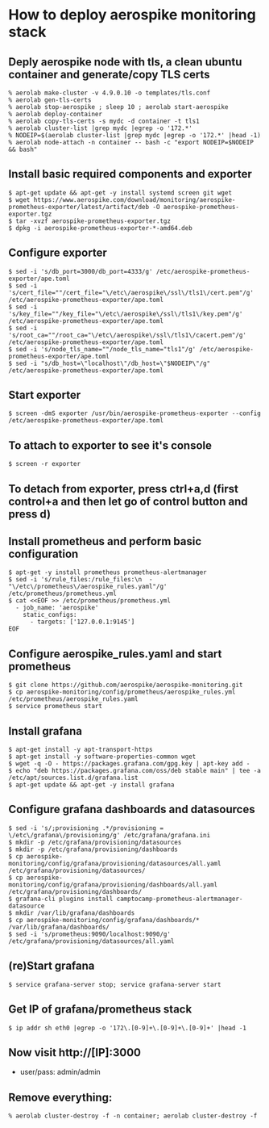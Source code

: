 # How to deploy aerospike monitoring stack

## Deply aerospike node with tls, a clean ubuntu container and generate/copy TLS certs

```
% aerolab make-cluster -v 4.9.0.10 -o templates/tls.conf
% aerolab gen-tls-certs
% aerolab stop-aerospike ; sleep 10 ; aerolab start-aerospike
% aerolab deploy-container
% aerolab copy-tls-certs -s mydc -d container -t tls1
% aerolab cluster-list |grep mydc |egrep -o '172.*'
% NODEIP=$(aerolab cluster-list |grep mydc |egrep -o '172.*' |head -1)
% aerolab node-attach -n container -- bash -c "export NODEIP=$NODEIP && bash"
```

## Install basic required components and exporter

```
$ apt-get update && apt-get -y install systemd screen git wget
$ wget https://www.aerospike.com/download/monitoring/aerospike-prometheus-exporter/latest/artifact/deb -O aerospike-prometheus-exporter.tgz
$ tar -xvzf aerospike-prometheus-exporter.tgz
$ dpkg -i aerospike-prometheus-exporter-*-amd64.deb
```

## Configure exporter

```
$ sed -i 's/db_port=3000/db_port=4333/g' /etc/aerospike-prometheus-exporter/ape.toml
$ sed -i 's/cert_file=""/cert_file="\/etc\/aerospike\/ssl\/tls1\/cert.pem"/g' /etc/aerospike-prometheus-exporter/ape.toml
$ sed -i 's/key_file=""/key_file="\/etc\/aerospike\/ssl\/tls1\/key.pem"/g' /etc/aerospike-prometheus-exporter/ape.toml
$ sed -i 's/root_ca=""/root_ca="\/etc\/aerospike\/ssl\/tls1\/cacert.pem"/g' /etc/aerospike-prometheus-exporter/ape.toml
$ sed -i 's/node_tls_name=""/node_tls_name="tls1"/g' /etc/aerospike-prometheus-exporter/ape.toml
$ sed -i "s/db_host=\"localhost\"/db_host=\"$NODEIP\"/g" /etc/aerospike-prometheus-exporter/ape.toml
```

## Start exporter

```
$ screen -dmS exporter /usr/bin/aerospike-prometheus-exporter --config /etc/aerospike-prometheus-exporter/ape.toml
```

## To attach to exporter to see it's console

```
$ screen -r exporter
```

## To detach from exporter, press ctrl+a,d (first control+a and then let go of control button and press d)

## Install prometheus and perform basic configuration

```
$ apt-get -y install prometheus prometheus-alertmanager
$ sed -i 's/rule_files:/rule_files:\n  - "\/etc\/prometheus\/aerospike_rules.yaml"/g' /etc/prometheus/prometheus.yml
$ cat <<EOF >> /etc/prometheus/prometheus.yml
  - job_name: 'aerospike'
    static_configs:
      - targets: ['127.0.0.1:9145']
EOF
```

## Configure aerospike_rules.yaml and start prometheus

```
$ git clone https://github.com/aerospike/aerospike-monitoring.git
$ cp aerospike-monitoring/config/prometheus/aerospike_rules.yml /etc/prometheus/aerospike_rules.yaml
$ service prometheus start
```

## Install grafana

```
$ apt-get install -y apt-transport-https
$ apt-get install -y software-properties-common wget
$ wget -q -O - https://packages.grafana.com/gpg.key | apt-key add -
$ echo "deb https://packages.grafana.com/oss/deb stable main" | tee -a /etc/apt/sources.list.d/grafana.list
$ apt-get update && apt-get -y install grafana
```

## Configure grafana dashboards and datasources

```
$ sed -i 's/;provisioning .*/provisioning = \/etc\/grafana\/provisioning/g' /etc/grafana/grafana.ini
$ mkdir -p /etc/grafana/provisioning/datasources
$ mkdir -p /etc/grafana/provisioning/dashboards
$ cp aerospike-monitoring/config/grafana/provisioning/datasources/all.yaml /etc/grafana/provisioning/datasources/
$ cp aerospike-monitoring/config/grafana/provisioning/dashboards/all.yaml /etc/grafana/provisioning/dashboards/
$ grafana-cli plugins install camptocamp-prometheus-alertmanager-datasource
$ mkdir /var/lib/grafana/dashboards
$ cp aerospike-monitoring/config/grafana/dashboards/* /var/lib/grafana/dashboards/
$ sed -i 's/prometheus:9090/localhost:9090/g' /etc/grafana/provisioning/datasources/all.yaml
```

## (re)Start grafana

```
$ service grafana-server stop; service grafana-server start
```

## Get IP of grafana/prometheus stack

```
$ ip addr sh eth0 |egrep -o '172\.[0-9]+\.[0-9]+\.[0-9]+' |head -1
```

## Now visit http://[IP]:3000

* user/pass: admin/admin

## Remove everything:

```
% aerolab cluster-destroy -f -n container; aerolab cluster-destroy -f
```
